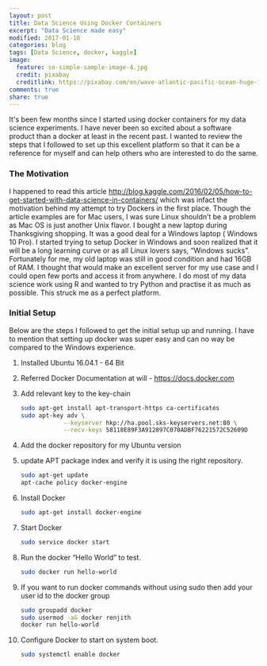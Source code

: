 ```yaml
---
layout: post
title: Data Science Using Docker Containers
excerpt: "Data Science made easy"
modified: 2017-01-18
categories: blog
tags: [Data Science, docker, kaggle]
image:
  feature: so-simple-sample-image-4.jpg
  credit: pixabay
  creditlink: https://pixabay.com/en/wave-atlantic-pacific-ocean-huge-1913559/
comments: true
share: true
---
```


It's been few months since I started using docker containers for my data science experiments. I have never been so excited about a software product than a docker at least in the recent past. I wanted to review the steps that I followed to set up this excellent platform so that it can be a reference for myself and can help others who are interested to do the same.

### The Motivation

I happened to read this article http://blog.kaggle.com/2016/02/05/how-to-get-started-with-data-science-in-containers/ which was infact the motivation behind my attempt to try Dockers in the first place. Though the article examples are for Mac users, I was sure Linux shouldn’t be a problem as Mac  OS is just another Unix flavor. I bought a new laptop during Thanksgiving shopping. It was a good deal for a Windows laptop ( Windows 10 Pro). I started trying to setup Docker in Windows and soon realized that it will be a long learning curve or as all Linux lovers says, “Windows sucks”. Fortunately for me, my old laptop was still in good condition and had 16GB of RAM. I thought that would make an excellent server for my use case and I could open few ports and access it from anywhere. I do most of my data science work using R and wanted to try Python and practise it as much as possible. This struck me as a perfect platform.

### Initial Setup

Below are the steps I followed to get the initial setup up and running. I have to mention that setting up docker was super easy and can no way be compared to the Windows experience.

   1. Installed Ubuntu 16.04.1 - 64 Bit 
   2. Referred Docker Documentation at will - https://docs.docker.com
   3. Add relevant key to the key-chain

       ```sh
       sudo apt-get install apt-transport-https ca-certificates
       sudo apt-key adv \
	               --keyserver hkp://ha.pool.sks-keyservers.net:80 \
	               --recv-keys 58118E89F3A912897C070ADBF76221572C52609D
       ```
   4. Add the docker repository for my Ubuntu version
   5. update APT package index and verify it is using the right repository.

       ```sh 
       sudo apt-get update
       apt-cache policy docker-engine
   6. Install Docker	

       ```sh
       sudo apt-get install docker-engine
   7. Start Docker

       ```sh
       sudo service docker start
       ```
   8. Run the docker “Hello World” to test.

       ```sh
       sudo docker run hello-world
       ```
   9. If you want to run docker commands without using sudo then add your user id to the docker group
       ```sh
       sudo groupadd docker
       sudo usermod -aG docker renjith
       docker run hello-world
       ```
   10. Configure Docker to start on system boot.

       ```sh
       sudo systemctl enable docker
       ```
